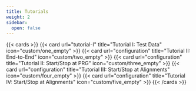 ```yaml
---
title: Tutorials
weight: 2
sidebar:
  open: false
---
```


{{< cards >}}
  {{< card url="tutorial-I" title="Tutorial I: Test Data" icon="custom/one_empty" >}}
  {{< card url="configuration" title="Tutorial II: End-to-End" icon="custom/two_empty" >}}
  {{< card url="configuration" title="Tutorial II: Start/Stop at PRG" icon="custom/three_empty" >}}
  {{< card url="configuration" title="Tutorial III: Start/Stop at Alignments" icon="custom/four_empty" >}}
  {{< card url="configuration" title="Tutorial IV: Start/Stop at Alignments" icon="custom/five_empty" >}}
{{< /cards >}}
